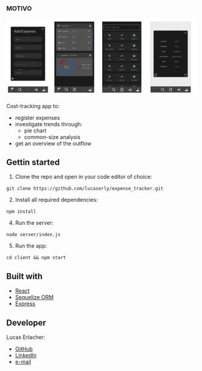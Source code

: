 ### MOTIVO

![](readme_images/Untitled%20design-2.png)

Cost-tracking app to:
- register expenses
- investigate trends through:
  - pie chart
  - common-size analysis
- get an overview of the outflow

## Gettin started

1. Clone the repo and open in your code editor of choice:
```
git clone https://github.com/lucaserly/expense_tracker.git
```
2. Install all required dependencies:
```
npm install
```
4. Run the server:
```
node server/index.js
```
5. Run the app:
```
cd client && npm start
```

## Built with
- [React](https://reactjs.org/)
- [Sequelize ORM](https://sequelize.org)
- [Express](https://expressjs.com/)

## Developer
Lucas Erlacher:
  - [GitHub](https://github.com/lucaserly)
  - [LinkedIn](https://www.linkedin.com/in/lucaserlacher/)
  - [e-mail](mailto:l.erlacher@icloud.com)


